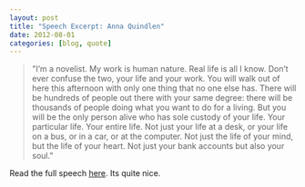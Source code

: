 ```yaml
---
layout: post
title: "Speech Excerpt: Anna Quindlen"
date: 2012-08-01
categories: [blog, quote]
---
```


> "I’m a novelist. My work is human nature. Real life is all I know. Don’t ever confuse the two, your life and your work. You will walk out of here this afternoon with only one thing that no one else has. There will be hundreds of people out there with your same degree: there will be thousands of people doing what you want to do for a living. But you will be the only person alive who has sole custody of your life. Your particular life. Your entire life. Not just your life at a desk, or your life on a bus, or in a car, or at the computer. Not just the life of your mind, but the life of your heart. Not just your bank accounts but also your soul."

Read the full speech [here](http://lifeinside.wordpress.com/2007/09/26/meaningful-speech-by-pulitzer-prize-winner-anna-quindlen/). Its quite nice.
